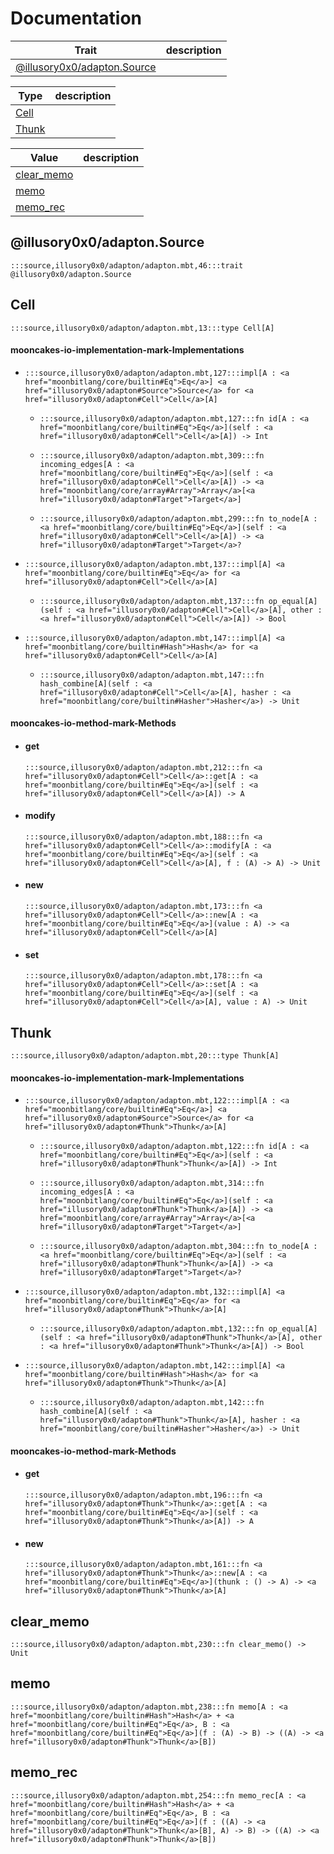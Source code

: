 # Documentation
|Trait|description|
|---|---|
|[@illusory0x0/adapton.Source](#@illusory0x0/adapton.Source)||

|Type|description|
|---|---|
|[Cell](#Cell)||
|[Thunk](#Thunk)||

|Value|description|
|---|---|
|[clear\_memo](#clear_memo)||
|[memo](#memo)||
|[memo\_rec](#memo_rec)||

## @illusory0x0/adapton.Source

```moonbit
:::source,illusory0x0/adapton/adapton.mbt,46:::trait @illusory0x0/adapton.Source
```


## Cell

```moonbit
:::source,illusory0x0/adapton/adapton.mbt,13:::type Cell[A]
```


#### mooncakes-io-implementation-mark-Implementations
- ```moonbit
  :::source,illusory0x0/adapton/adapton.mbt,127:::impl[A : <a href="moonbitlang/core/builtin#Eq">Eq</a>] <a href="illusory0x0/adapton#Source">Source</a> for <a href="illusory0x0/adapton#Cell">Cell</a>[A]
  ```
  > 
  * ```moonbit
    :::source,illusory0x0/adapton/adapton.mbt,127:::fn id[A : <a href="moonbitlang/core/builtin#Eq">Eq</a>](self : <a href="illusory0x0/adapton#Cell">Cell</a>[A]) -> Int
    ```
    > 
  * ```moonbit
    :::source,illusory0x0/adapton/adapton.mbt,309:::fn incoming_edges[A : <a href="moonbitlang/core/builtin#Eq">Eq</a>](self : <a href="illusory0x0/adapton#Cell">Cell</a>[A]) -> <a href="moonbitlang/core/array#Array">Array</a>[<a href="illusory0x0/adapton#Target">Target</a>]
    ```
    > 
  * ```moonbit
    :::source,illusory0x0/adapton/adapton.mbt,299:::fn to_node[A : <a href="moonbitlang/core/builtin#Eq">Eq</a>](self : <a href="illusory0x0/adapton#Cell">Cell</a>[A]) -> <a href="illusory0x0/adapton#Target">Target</a>?
    ```
    > 
- ```moonbit
  :::source,illusory0x0/adapton/adapton.mbt,137:::impl[A] <a href="moonbitlang/core/builtin#Eq">Eq</a> for <a href="illusory0x0/adapton#Cell">Cell</a>[A]
  ```
  > 
  * ```moonbit
    :::source,illusory0x0/adapton/adapton.mbt,137:::fn op_equal[A](self : <a href="illusory0x0/adapton#Cell">Cell</a>[A], other : <a href="illusory0x0/adapton#Cell">Cell</a>[A]) -> Bool
    ```
    > 
- ```moonbit
  :::source,illusory0x0/adapton/adapton.mbt,147:::impl[A] <a href="moonbitlang/core/builtin#Hash">Hash</a> for <a href="illusory0x0/adapton#Cell">Cell</a>[A]
  ```
  > 
  * ```moonbit
    :::source,illusory0x0/adapton/adapton.mbt,147:::fn hash_combine[A](self : <a href="illusory0x0/adapton#Cell">Cell</a>[A], hasher : <a href="moonbitlang/core/builtin#Hasher">Hasher</a>) -> Unit
    ```
    > 

#### mooncakes-io-method-mark-Methods
- #### get
  ```moonbit
  :::source,illusory0x0/adapton/adapton.mbt,212:::fn <a href="illusory0x0/adapton#Cell">Cell</a>::get[A : <a href="moonbitlang/core/builtin#Eq">Eq</a>](self : <a href="illusory0x0/adapton#Cell">Cell</a>[A]) -> A
  ```
  > 
- #### modify
  ```moonbit
  :::source,illusory0x0/adapton/adapton.mbt,188:::fn <a href="illusory0x0/adapton#Cell">Cell</a>::modify[A : <a href="moonbitlang/core/builtin#Eq">Eq</a>](self : <a href="illusory0x0/adapton#Cell">Cell</a>[A], f : (A) -> A) -> Unit
  ```
  > 
- #### new
  ```moonbit
  :::source,illusory0x0/adapton/adapton.mbt,173:::fn <a href="illusory0x0/adapton#Cell">Cell</a>::new[A : <a href="moonbitlang/core/builtin#Eq">Eq</a>](value : A) -> <a href="illusory0x0/adapton#Cell">Cell</a>[A]
  ```
  > 
- #### set
  ```moonbit
  :::source,illusory0x0/adapton/adapton.mbt,178:::fn <a href="illusory0x0/adapton#Cell">Cell</a>::set[A : <a href="moonbitlang/core/builtin#Eq">Eq</a>](self : <a href="illusory0x0/adapton#Cell">Cell</a>[A], value : A) -> Unit
  ```
  > 

## Thunk

```moonbit
:::source,illusory0x0/adapton/adapton.mbt,20:::type Thunk[A]
```


#### mooncakes-io-implementation-mark-Implementations
- ```moonbit
  :::source,illusory0x0/adapton/adapton.mbt,122:::impl[A : <a href="moonbitlang/core/builtin#Eq">Eq</a>] <a href="illusory0x0/adapton#Source">Source</a> for <a href="illusory0x0/adapton#Thunk">Thunk</a>[A]
  ```
  > 
  * ```moonbit
    :::source,illusory0x0/adapton/adapton.mbt,122:::fn id[A : <a href="moonbitlang/core/builtin#Eq">Eq</a>](self : <a href="illusory0x0/adapton#Thunk">Thunk</a>[A]) -> Int
    ```
    > 
  * ```moonbit
    :::source,illusory0x0/adapton/adapton.mbt,314:::fn incoming_edges[A : <a href="moonbitlang/core/builtin#Eq">Eq</a>](self : <a href="illusory0x0/adapton#Thunk">Thunk</a>[A]) -> <a href="moonbitlang/core/array#Array">Array</a>[<a href="illusory0x0/adapton#Target">Target</a>]
    ```
    > 
  * ```moonbit
    :::source,illusory0x0/adapton/adapton.mbt,304:::fn to_node[A : <a href="moonbitlang/core/builtin#Eq">Eq</a>](self : <a href="illusory0x0/adapton#Thunk">Thunk</a>[A]) -> <a href="illusory0x0/adapton#Target">Target</a>?
    ```
    > 
- ```moonbit
  :::source,illusory0x0/adapton/adapton.mbt,132:::impl[A] <a href="moonbitlang/core/builtin#Eq">Eq</a> for <a href="illusory0x0/adapton#Thunk">Thunk</a>[A]
  ```
  > 
  * ```moonbit
    :::source,illusory0x0/adapton/adapton.mbt,132:::fn op_equal[A](self : <a href="illusory0x0/adapton#Thunk">Thunk</a>[A], other : <a href="illusory0x0/adapton#Thunk">Thunk</a>[A]) -> Bool
    ```
    > 
- ```moonbit
  :::source,illusory0x0/adapton/adapton.mbt,142:::impl[A] <a href="moonbitlang/core/builtin#Hash">Hash</a> for <a href="illusory0x0/adapton#Thunk">Thunk</a>[A]
  ```
  > 
  * ```moonbit
    :::source,illusory0x0/adapton/adapton.mbt,142:::fn hash_combine[A](self : <a href="illusory0x0/adapton#Thunk">Thunk</a>[A], hasher : <a href="moonbitlang/core/builtin#Hasher">Hasher</a>) -> Unit
    ```
    > 

#### mooncakes-io-method-mark-Methods
- #### get
  ```moonbit
  :::source,illusory0x0/adapton/adapton.mbt,196:::fn <a href="illusory0x0/adapton#Thunk">Thunk</a>::get[A : <a href="moonbitlang/core/builtin#Eq">Eq</a>](self : <a href="illusory0x0/adapton#Thunk">Thunk</a>[A]) -> A
  ```
  > 
- #### new
  ```moonbit
  :::source,illusory0x0/adapton/adapton.mbt,161:::fn <a href="illusory0x0/adapton#Thunk">Thunk</a>::new[A : <a href="moonbitlang/core/builtin#Eq">Eq</a>](thunk : () -> A) -> <a href="illusory0x0/adapton#Thunk">Thunk</a>[A]
  ```
  > 

## clear\_memo

```moonbit
:::source,illusory0x0/adapton/adapton.mbt,230:::fn clear_memo() -> Unit
```


## memo

```moonbit
:::source,illusory0x0/adapton/adapton.mbt,238:::fn memo[A : <a href="moonbitlang/core/builtin#Hash">Hash</a> + <a href="moonbitlang/core/builtin#Eq">Eq</a>, B : <a href="moonbitlang/core/builtin#Eq">Eq</a>](f : (A) -> B) -> ((A) -> <a href="illusory0x0/adapton#Thunk">Thunk</a>[B])
```


## memo\_rec

```moonbit
:::source,illusory0x0/adapton/adapton.mbt,254:::fn memo_rec[A : <a href="moonbitlang/core/builtin#Hash">Hash</a> + <a href="moonbitlang/core/builtin#Eq">Eq</a>, B : <a href="moonbitlang/core/builtin#Eq">Eq</a>](f : ((A) -> <a href="illusory0x0/adapton#Thunk">Thunk</a>[B], A) -> B) -> ((A) -> <a href="illusory0x0/adapton#Thunk">Thunk</a>[B])
```

